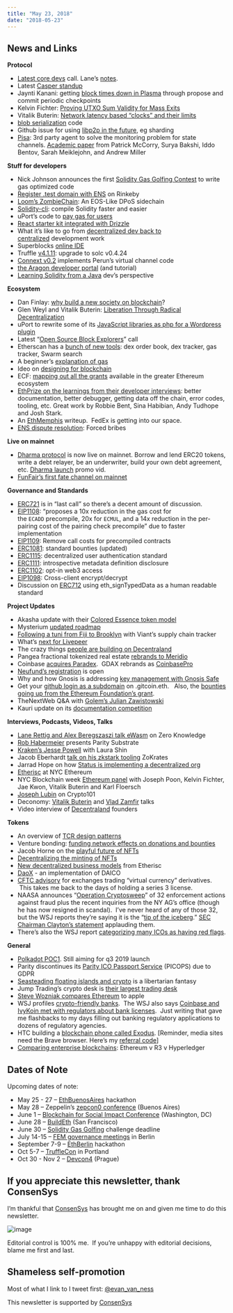 ```yaml
---
title: "May 23, 2018"
date: "2018-05-23"
---
```


## News and Links

**Protocol**

- [Latest core devs](https://t.umblr.com/redirect?z=https%3A%2F%2Fwww.youtube.com%2Fwatch%3Fv%3D1WBuF8cMKUk&t=MDBmMjk4NmQ4NzgxM2VmMWRhMTYzNmRiOTE5MDA2Yzg0NmE2MDIxMSx4VndEdkd2Sg%3D%3D&b=t%3AQ8svKXOQOFn4j1wJ-IeWRA&p=https%3A%2F%2Fwww.weekinethereum.com%2Fpost%2F174197272063%2Fmay-23-2018&m=0) call. Lane’s [notes](https://t.umblr.com/redirect?z=https%3A%2F%2Fgithub.com%2Fethereum%2Fpm%2Fblob%2Fmaster%2FAll%2520Core%2520Devs%2520Meetings%2FMeeting%252038.md&t=NjA3NjZjNWQ4OTM3MDRjZmIyNTUwZmE2MjkwNDUwNzQ3OTRlNjBlZSx4VndEdkd2Sg%3D%3D&b=t%3AQ8svKXOQOFn4j1wJ-IeWRA&p=https%3A%2F%2Fwww.weekinethereum.com%2Fpost%2F174197272063%2Fmay-23-2018&m=0).
- Latest [Casper standup](https://t.umblr.com/redirect?z=https%3A%2F%2Fwww.youtube.com%2Fwatch%3Fv%3DKP_IuriYckY&t=NGI1NWVjMzIzY2RkN2VlYWM2Zjk2MzUxYmY2MTA4ZTg3Y2M4MTQzYix4VndEdkd2Sg%3D%3D&b=t%3AQ8svKXOQOFn4j1wJ-IeWRA&p=https%3A%2F%2Fwww.weekinethereum.com%2Fpost%2F174197272063%2Fmay-23-2018&m=0)
- Jaynti Kanani: getting [block times down in Plasma](https://t.umblr.com/redirect?z=https%3A%2F%2Fethresear.ch%2Ft%2Fplasma-checkpoint-cost-and-block-time%2F2016&t=NGEwNjE4YzEzYjQyMzAxM2RlM2RkYTgzYTU3YzJiZDQzNzM4OTk2NSx4VndEdkd2Sg%3D%3D&b=t%3AQ8svKXOQOFn4j1wJ-IeWRA&p=https%3A%2F%2Fwww.weekinethereum.com%2Fpost%2F174197272063%2Fmay-23-2018&m=0) through propose and commit periodic checkpoints
- Kelvin Fichter: [Proving UTXO Sum Validity for Mass Exits](https://t.umblr.com/redirect?z=https%3A%2F%2Fethresear.ch%2Ft%2Fproving-utxo-sum-validity-for-mass-exits%2F2023&t=ZGFjMjczODJmYTJiYWNlZTdlMDdiMDM2NTgyM2VmYTZhMThmYTE4NCx4VndEdkd2Sg%3D%3D&b=t%3AQ8svKXOQOFn4j1wJ-IeWRA&p=https%3A%2F%2Fwww.weekinethereum.com%2Fpost%2F174197272063%2Fmay-23-2018&m=0)
- Vitalik Buterin: [Network latency based “clocks” and their limits](https://t.umblr.com/redirect?z=https%3A%2F%2Fethresear.ch%2Ft%2Fnetwork-latency-based-clocks-and-their-limits%2F2053&t=ZDJiZGRmODgxYzEwNDE0NWQxODM0MWQ1OTQ4YjYwYzY0ZmQ3ZWJlZSx4VndEdkd2Sg%3D%3D&b=t%3AQ8svKXOQOFn4j1wJ-IeWRA&p=https%3A%2F%2Fwww.weekinethereum.com%2Fpost%2F174197272063%2Fmay-23-2018&m=0)
- [blob serialization](https://t.umblr.com/redirect?z=https%3A%2F%2Fgithub.com%2FDrops-of-Diamond%2Fdiamond_drops%2Freleases%2Ftag%2Fv0.3.0-a&t=YzgwY2VkNWQyOTg5Nzg5ZTRlMDE5YWM0NjdiYjVkNzUwODdhYmE4Yyx4VndEdkd2Sg%3D%3D&b=t%3AQ8svKXOQOFn4j1wJ-IeWRA&p=https%3A%2F%2Fwww.weekinethereum.com%2Fpost%2F174197272063%2Fmay-23-2018&m=0) code
- Github issue for using [libp2p in the future](https://t.umblr.com/redirect?z=https%3A%2F%2Fgithub.com%2Flibp2p%2Flibp2p%2Fissues%2F33&t=NjNjYWYyNDhkZDVlNjQ1ZTU5NTM3OWMzY2JmY2VjZmY2MDEyYWE4Yyx4VndEdkd2Sg%3D%3D&b=t%3AQ8svKXOQOFn4j1wJ-IeWRA&p=https%3A%2F%2Fwww.weekinethereum.com%2Fpost%2F174197272063%2Fmay-23-2018&m=0), eg sharding
- [Pisa](https://t.umblr.com/redirect?z=http%3A%2F%2Fhackingdistributed.com%2F2018%2F05%2F22%2Fpisa%2F&t=YTg3NDJhMzgzNjZjY2JmMTYzZGQxM2YyNmVmYWIzMDI1Mzk0NDc4Yyx4VndEdkd2Sg%3D%3D&b=t%3AQ8svKXOQOFn4j1wJ-IeWRA&p=https%3A%2F%2Fwww.weekinethereum.com%2Fpost%2F174197272063%2Fmay-23-2018&m=0): 3rd party agent to solve the monitoring problem for state channels. [Academic paper](https://t.umblr.com/redirect?z=https%3A%2F%2Fwww.cs.cornell.edu%2F%7Eiddo%2Fpisa.pdf&t=NzMzYmEzOWZlNDQ1NGM1MzgxYmRlM2I2OTFkMzU4N2JiMjJjZDg5NCx4VndEdkd2Sg%3D%3D&b=t%3AQ8svKXOQOFn4j1wJ-IeWRA&p=https%3A%2F%2Fwww.weekinethereum.com%2Fpost%2F174197272063%2Fmay-23-2018&m=0) from Patrick McCorry, Surya Bakshi, Iddo Bentov, Sarah Meiklejohn, and Andrew Miller

**Stuff for developers**

- Nick Johnson announces the first [Solidity Gas Golfing Contest](https://t.umblr.com/redirect?z=https%3A%2F%2Fg.solidity.cc%2F&t=ZTEyODc5MmIwZWE3YWU4OGNhNDAxNmI5OTk4OTQ2ZTRlNjFlODU4ZSx4VndEdkd2Sg%3D%3D&b=t%3AQ8svKXOQOFn4j1wJ-IeWRA&p=https%3A%2F%2Fwww.weekinethereum.com%2Fpost%2F174197272063%2Fmay-23-2018&m=0) to write gas optimized code
- [Register .test domain with ENS](https://t.umblr.com/redirect?z=https%3A%2F%2Fmichalzalecki.com%2Fregister-test-domain-with-ens%2F&t=N2VkNmNhMjUyY2NmOTJlN2VmOTAwN2FhMDVlYWZlMWUyOWM3NDFjYSx4VndEdkd2Sg%3D%3D&b=t%3AQ8svKXOQOFn4j1wJ-IeWRA&p=https%3A%2F%2Fwww.weekinethereum.com%2Fpost%2F174197272063%2Fmay-23-2018&m=0) on Rinkeby
- [Loom’s ZombieChain](https://t.umblr.com/redirect?z=https%3A%2F%2Fmedium.com%2Floom-network%2Fannouncing-zombiechain-an-eos-like-dpos-sidechain-for-ethereum-dapps-e0eba6c244da&t=ODUxMzJhYWI1Nzg2N2U5ODAwZjAzNmJlYTBkNmE0MDkyNTVkMGJlMyx4VndEdkd2Sg%3D%3D&b=t%3AQ8svKXOQOFn4j1wJ-IeWRA&p=https%3A%2F%2Fwww.weekinethereum.com%2Fpost%2F174197272063%2Fmay-23-2018&m=0): An EOS-Like DPoS sidechain
- [Solidity-cli](https://t.umblr.com/redirect?z=https%3A%2F%2Fgithub.com%2Fpubkey%2Fsolidity-cli&t=MWMwMzk2YTk1MDZmY2JkOTM2NTFhYTYzYWYwZjE4MDhiNTQzODljNyx4VndEdkd2Sg%3D%3D&b=t%3AQ8svKXOQOFn4j1wJ-IeWRA&p=https%3A%2F%2Fwww.weekinethereum.com%2Fpost%2F174197272063%2Fmay-23-2018&m=0): compile Solidity faster and easier
- uPort’s code to [pay gas for users](https://t.umblr.com/redirect?z=https%3A%2F%2Fgithub.com%2Fuport-project%2Flambda-sensui&t=NjA1N2VjMTAzODQ2M2U1OTkzNjkxYTdiYTkxOTM2ZTkwMGM4YjI0ZCx4VndEdkd2Sg%3D%3D&b=t%3AQ8svKXOQOFn4j1wJ-IeWRA&p=https%3A%2F%2Fwww.weekinethereum.com%2Fpost%2F174197272063%2Fmay-23-2018&m=0)
- [React starter kit integrated with Drizzle](https://t.umblr.com/redirect?z=https%3A%2F%2Fgithub.com%2Flalena-co%2Faw-crapp-drizzle&t=NGY3Yjc4NzE3NzBiYmI5N2I5NzJkYTUxZmI2MDVjMzBkMGQxZWE1Nix4VndEdkd2Sg%3D%3D&b=t%3AQ8svKXOQOFn4j1wJ-IeWRA&p=https%3A%2F%2Fwww.weekinethereum.com%2Fpost%2F174197272063%2Fmay-23-2018&m=0)
- What it’s like to go from [decentralized dev back to centralized](https://t.umblr.com/redirect?z=https%3A%2F%2Fmedium.com%2F%40graeme_boy%2Fconfessions-of-a-recovering-centralized-systems-engineer-a5e8f03911cd&t=NzY0NDIwMGI1MmE2OGNhNzNiMmJkNTdlZGI2ZTU3MDQ0ZjJkNmZiNyx4VndEdkd2Sg%3D%3D&b=t%3AQ8svKXOQOFn4j1wJ-IeWRA&p=https%3A%2F%2Fwww.weekinethereum.com%2Fpost%2F174197272063%2Fmay-23-2018&m=0) development work
- Superblocks [online IDE](https://t.umblr.com/redirect?z=https%3A%2F%2Fstudio.superblocks.com%2F&t=OWNhNTEwNmY0MThjYjg4ZGU0ZmQ4MWVkZGFlMWJkOWI4MzcwNjU2OSx4VndEdkd2Sg%3D%3D&b=t%3AQ8svKXOQOFn4j1wJ-IeWRA&p=https%3A%2F%2Fwww.weekinethereum.com%2Fpost%2F174197272063%2Fmay-23-2018&m=0)
- Truffle [v4.1.11](https://t.umblr.com/redirect?z=https%3A%2F%2Fgithub.com%2Ftrufflesuite%2Ftruffle%2Freleases%2Ftag%2Fv4.1.11&t=Y2Y5ZmMyNDQwZmM0NTQ4YzFkMTgzNDk0ZGY4NGNhZjBkNjA4YjE4MSx4VndEdkd2Sg%3D%3D&b=t%3AQ8svKXOQOFn4j1wJ-IeWRA&p=https%3A%2F%2Fwww.weekinethereum.com%2Fpost%2F174197272063%2Fmay-23-2018&m=0): upgrade to solc v0.4.24
- [Connext v0.2](https://t.umblr.com/redirect?z=https%3A%2F%2Fmedium.com%2Fconnext%2Fconnext-e%25CC%25B6t%25CC%25B6h%25CC%25B6c%25CC%25B6a%25CC%25B6l%25CC%25B6a%25CC%25B6t%25CC%25B6e%25CC%25B6-v0-2-developer-update-7855d91b5850&t=ZWE0N2JiYjFkNTQzYThkNDE5MDIyOGMyMGJkZTg0Mzg0NmVmMDIxZSx4VndEdkd2Sg%3D%3D&b=t%3AQ8svKXOQOFn4j1wJ-IeWRA&p=https%3A%2F%2Fwww.weekinethereum.com%2Fpost%2F174197272063%2Fmay-23-2018&m=0) implements Perun’s virtual channel code
- [the Aragon developer portal](https://t.umblr.com/redirect?z=https%3A%2F%2Fblog.aragon.one%2Freleasing-the-aragon-developer-portal-237a8dbc8a48&t=NTE4M2Y3NjFlZWJjYjZjNDNkOTg4MGE0OWU1NDg0MTkwMDJkZmE1Yix4VndEdkd2Sg%3D%3D&b=t%3AQ8svKXOQOFn4j1wJ-IeWRA&p=https%3A%2F%2Fwww.weekinethereum.com%2Fpost%2F174197272063%2Fmay-23-2018&m=0) (and tutorial)
- [Learning Solidity from a Java](https://t.umblr.com/redirect?z=https%3A%2F%2Fblog.infullmobile.com%2Fjourney-of-learning-solidity-tips-and-tricks-from-java-developers-perspective-8d429f502c31&t=YmFhY2Y4MWU5ZGFkODY3ZTY1NTk4NjYxZTExZjYyODg0YjY1ZGQ2Yyx4VndEdkd2Sg%3D%3D&b=t%3AQ8svKXOQOFn4j1wJ-IeWRA&p=https%3A%2F%2Fwww.weekinethereum.com%2Fpost%2F174197272063%2Fmay-23-2018&m=0) dev’s perspective

**Ecosystem**

- Dan Finlay: [why build a new society on blockchain](https://t.umblr.com/redirect?z=https%3A%2F%2Fmedium.com%2Fcapabul%2Fwhy-build-a-new-society-on-a-blockchain-deca6e606abd&t=MTNmZDQ2ZTE4Yjk2YjY3OWEzYzExNGY0ZGFkNmE1ZDcyZDQyZTQ3YSx4VndEdkd2Sg%3D%3D&b=t%3AQ8svKXOQOFn4j1wJ-IeWRA&p=https%3A%2F%2Fwww.weekinethereum.com%2Fpost%2F174197272063%2Fmay-23-2018&m=0)?
- Glen Weyl and Vitalik Buterin: [Liberation Through Radical Decentralization](https://t.umblr.com/redirect?z=https%3A%2F%2Fmedium.com%2F%40VitalikButerin%2Fliberation-through-radical-decentralization-22fc4bedc2ac&t=MDdkYzg5NWY4OGRkYjcxMjM5YzllZDMzN2Y2NWZkOGNhYTI4NDdjZCx4VndEdkd2Sg%3D%3D&b=t%3AQ8svKXOQOFn4j1wJ-IeWRA&p=https%3A%2F%2Fwww.weekinethereum.com%2Fpost%2F174197272063%2Fmay-23-2018&m=0)
- uPort to rewrite some of its [JavaScript libraries as php for a Wordpress plugin](https://t.umblr.com/redirect?z=https%3A%2F%2Fwww.reddit.com%2Fr%2Fethereum%2Fcomments%2F8ktv2o%2Fmerging_web_30_and_web_20_uport_wordpress_help%2F&t=NTQ4MzllMTQyNjgzNmM4MGUxODg5OTU3NGVjMDA1ZmEwYzM3MjI1MSx4VndEdkd2Sg%3D%3D&b=t%3AQ8svKXOQOFn4j1wJ-IeWRA&p=https%3A%2F%2Fwww.weekinethereum.com%2Fpost%2F174197272063%2Fmay-23-2018&m=0)
- Latest “[Open Source Block Explorers](https://t.umblr.com/redirect?z=https%3A%2F%2Fwww.youtube.com%2Fwatch%3Fv%3D4-rF9V1LsHU&t=YTFiZTNlMGQ4ZDUyNTBiMDFlYWRlZjhkNmEwZGMxZDJmMWMyNjYwMix4VndEdkd2Sg%3D%3D&b=t%3AQ8svKXOQOFn4j1wJ-IeWRA&p=https%3A%2F%2Fwww.weekinethereum.com%2Fpost%2F174197272063%2Fmay-23-2018&m=0)” call
- Etherscan has a [bunch of new tools](https://twitter.com/VitalikButerin/status/997965470362812416): dex order book, dex tracker, gas tracker, Swarm search
- A beginner’s [explanation of gas](https://t.umblr.com/redirect?z=https%3A%2F%2Fmedia.consensys.net%2Fa-guide-to-gas-12b40d03605d&t=NjE4ZDUxYjgwMzg3YjFiYmI5OGJhYzNiOGNhNzRjMjUzNTVlZmE1Myx4VndEdkd2Sg%3D%3D&b=t%3AQ8svKXOQOFn4j1wJ-IeWRA&p=https%3A%2F%2Fwww.weekinethereum.com%2Fpost%2F174197272063%2Fmay-23-2018&m=0)
- Ideo on [designing for blockchain](https://t.umblr.com/redirect?z=https%3A%2F%2Fwww.ideo.com%2Fblog%2Fdesigning-for-blockchain-three-ways-to-get-started&t=NjY3MDQwZTY3YWRiYWRhZTI3YTk1Mjg0YTE1ZGQwZGI0Yjc0NWNjMix4VndEdkd2Sg%3D%3D&b=t%3AQ8svKXOQOFn4j1wJ-IeWRA&p=https%3A%2F%2Fwww.weekinethereum.com%2Fpost%2F174197272063%2Fmay-23-2018&m=0)
- ECF: [mapping out all the grants](https://t.umblr.com/redirect?z=https%3A%2F%2Fmedium.com%2Fecf-review%2Fmapping-out-grants-in-ethereum-and-beyond-41394b7ca3ba&t=MTc4ZmM3MzAyNDhkYmRhZTAzNGMyOGEwZDBjOWFmMjllYjU1YzdjOSx4VndEdkd2Sg%3D%3D&b=t%3AQ8svKXOQOFn4j1wJ-IeWRA&p=https%3A%2F%2Fwww.weekinethereum.com%2Fpost%2F174197272063%2Fmay-23-2018&m=0) available in the greater Ethereum ecosystem
- [EthPrize on the learnings from their developer interviews](https://t.umblr.com/redirect?z=https%3A%2F%2Fmedium.com%2F%40cryptowanderer%2Fethprize-an-introduction-8fb60c7a0b7&t=YTZkYmY2NWFjMDhiYWQ3MTVlZWZiYTE0OWE5YWE3ZTgxODk4ZmFjMSx4VndEdkd2Sg%3D%3D&b=t%3AQ8svKXOQOFn4j1wJ-IeWRA&p=https%3A%2F%2Fwww.weekinethereum.com%2Fpost%2F174197272063%2Fmay-23-2018&m=0): better documentation, better debugger, getting data off the chain, error codes, tooling, etc. Great work by Robbie Bent, Sina Habibian, Andy Tudhope and Josh Stark.  
- An [EthMemphis](https://t.umblr.com/redirect?z=https%3A%2F%2Fbitcoinmagazine.com%2Farticles%2Fheres-what-happened-gracelands-ethereum-conference%2F&t=NzViMTY2NjY1YzE4MjM1YzFhMTIyNzMzZjQ1YTk5MTdiYjlkZTI2Yyx4VndEdkd2Sg%3D%3D&b=t%3AQ8svKXOQOFn4j1wJ-IeWRA&p=https%3A%2F%2Fwww.weekinethereum.com%2Fpost%2F174197272063%2Fmay-23-2018&m=0) writeup.  FedEx is getting into our space.
- [ENS dispute resolution](https://t.umblr.com/redirect?z=https%3A%2F%2Fmedium.com%2Fthe-ethereum-name-service%2Fforced-bribes-88ae18f108e&t=NmY2Y2U4ODRkYWRjNWM0NGMyMWNmMmU0MDViZWJjYWI0ZDE2ZWRhMSx4VndEdkd2Sg%3D%3D&b=t%3AQ8svKXOQOFn4j1wJ-IeWRA&p=https%3A%2F%2Fwww.weekinethereum.com%2Fpost%2F174197272063%2Fmay-23-2018&m=0): Forced bribes

**Live on mainnet**

- [Dharma protocol](https://t.umblr.com/redirect?z=https%3A%2F%2Fblog.dharma.io%2Fdharma-protocol-v1-is-live-on-mainnet-95f8ef770c2c&t=YTJjMDFiMDdiNmI0OWM4ZWFhZGQyZGMyNmVlYzMzOTk3NTQwYmI4NSx4VndEdkd2Sg%3D%3D&b=t%3AQ8svKXOQOFn4j1wJ-IeWRA&p=https%3A%2F%2Fwww.weekinethereum.com%2Fpost%2F174197272063%2Fmay-23-2018&m=0) is now live on mainnet. Borrow and lend ERC20 tokens, write a debt relayer, be an underwriter, build your own debt agreement, etc. [Dharma launch](https://t.umblr.com/redirect?z=https%3A%2F%2Fvimeo.com%2F270204549&t=MjMyZGNkMjdkZTJlM2QxZDkwYWJiYzM5ZmEzZGJmYWJmNTg0YjBlMCx4VndEdkd2Sg%3D%3D&b=t%3AQ8svKXOQOFn4j1wJ-IeWRA&p=https%3A%2F%2Fwww.weekinethereum.com%2Fpost%2F174197272063%2Fmay-23-2018&m=0) promo vid.
- [FunFair’s first fate channel on mainnet](https://t.umblr.com/redirect?z=https%3A%2F%2Fwww.reddit.com%2Fr%2Fethereum%2Fcomments%2F8l17vl%2Ffunfair_first_fate_channel_opened_on_mainnet%2F&t=NTRiZDEyMzcyMjI4NzFkNTQ5ZGM5MmMyYmU2YTMyMzIxYmZkMTllNCx4VndEdkd2Sg%3D%3D&b=t%3AQ8svKXOQOFn4j1wJ-IeWRA&p=https%3A%2F%2Fwww.weekinethereum.com%2Fpost%2F174197272063%2Fmay-23-2018&m=0)

**Governance and Standards**

- [ERC721](https://t.umblr.com/redirect?z=https%3A%2F%2Fgithub.com%2Fethereum%2FEIPs%2Fissues%2F721&t=NDMyOTcxYTBiMDcyMWVmMjY2YjZjZjBhMThmZjVkYTliN2RjMmFjNSx4VndEdkd2Sg%3D%3D&b=t%3AQ8svKXOQOFn4j1wJ-IeWRA&p=https%3A%2F%2Fwww.weekinethereum.com%2Fpost%2F174197272063%2Fmay-23-2018&m=0) is in “last call” so there’s a decent amount of discussion.
- [EIP1108](https://t.umblr.com/redirect?z=https%3A%2F%2Fgithub.com%2Fethereum%2FEIPs%2Fpull%2F1108&t=YmI0NTNkNmEzZDA5YzAxZTg0YTdmMmJiNjgxNDdjOGUwZmQ3OGU1ZCx4VndEdkd2Sg%3D%3D&b=t%3AQ8svKXOQOFn4j1wJ-IeWRA&p=https%3A%2F%2Fwww.weekinethereum.com%2Fpost%2F174197272063%2Fmay-23-2018&m=0): “proposes a 10x reduction in the gas cost for the `ECADD` precompile, 20x for `ECMUL`, and a 14x reduction in the per-pairing cost of the pairing check precompile” due to faster implementation
- [EIP1109](https://t.umblr.com/redirect?z=https%3A%2F%2Fgithub.com%2Fethereum%2FEIPs%2Fpull%2F1109&t=YjMwYzAzYmNmYjZhOTExYWUyN2U2YWI1MjQ0MGJmZmJkZGFmMDE1Nix4VndEdkd2Sg%3D%3D&b=t%3AQ8svKXOQOFn4j1wJ-IeWRA&p=https%3A%2F%2Fwww.weekinethereum.com%2Fpost%2F174197272063%2Fmay-23-2018&m=0): Remove call costs for precompiled contracts
- [ERC1081](https://t.umblr.com/redirect?z=https%3A%2F%2Fgithub.com%2Fethereum%2FEIPs%2Fpull%2F1081&t=NzdjMmE4OTY3NjUzODEzYjg4NWNiNzRlYTAxMDIwZDEwZmNjZTBhZix4VndEdkd2Sg%3D%3D&b=t%3AQ8svKXOQOFn4j1wJ-IeWRA&p=https%3A%2F%2Fwww.weekinethereum.com%2Fpost%2F174197272063%2Fmay-23-2018&m=0): standard bounties (updated)
- [ERC1115](https://t.umblr.com/redirect?z=https%3A%2F%2Fgithub.com%2Fethereum%2FEIPs%2Fissues%2F1115&t=MjRmZDg2MjQ1MDk2MTY0YzIzZGJhMzU3NWIyOTE4YjhjNzc3ZTU5OCx4VndEdkd2Sg%3D%3D&b=t%3AQ8svKXOQOFn4j1wJ-IeWRA&p=https%3A%2F%2Fwww.weekinethereum.com%2Fpost%2F174197272063%2Fmay-23-2018&m=0): decentralized user authentication standard
- [ERC1111](https://t.umblr.com/redirect?z=https%3A%2F%2Fgithub.com%2Fethereum%2FEIPs%2Fissues%2F1111&t=YmMxYzMwNzA4ZGU3MjRkYzkzOTBmYzU5Y2FlNmFhMjM3OTdmZDExNSx4VndEdkd2Sg%3D%3D&b=t%3AQ8svKXOQOFn4j1wJ-IeWRA&p=https%3A%2F%2Fwww.weekinethereum.com%2Fpost%2F174197272063%2Fmay-23-2018&m=0): introspective metadata definition disclosure
- [ERC1102](https://t.umblr.com/redirect?z=https%3A%2F%2Fgithub.com%2Fethereum%2FEIPs%2Fpull%2F1102&t=ODVkNjViMGIwZTBjM2Q5ZGRlMzFkZTI1OTcxOWZiOTA0ZDExZTczNix4VndEdkd2Sg%3D%3D&b=t%3AQ8svKXOQOFn4j1wJ-IeWRA&p=https%3A%2F%2Fwww.weekinethereum.com%2Fpost%2F174197272063%2Fmay-23-2018&m=0): opt-in web3 access
- [EIP1098](https://t.umblr.com/redirect?z=https%3A%2F%2Fgithub.com%2Fethereum%2FEIPs%2Fpull%2F1098&t=NzgxMTM4NDg1NDZmNjEyNGJmYjIzMmE2NDA1NDMzMTU4MTlhM2ZmYyx4VndEdkd2Sg%3D%3D&b=t%3AQ8svKXOQOFn4j1wJ-IeWRA&p=https%3A%2F%2Fwww.weekinethereum.com%2Fpost%2F174197272063%2Fmay-23-2018&m=0): Cross-client encrypt/decrypt
- Discussion on [ERC712](https://t.umblr.com/redirect?z=https%3A%2F%2Fgithub.com%2Fethereum%2FEIPs%2Fpull%2F712&t=OTFlZTQ4OGZkNDBlODU1ZjIzMGNmMGYzZjJiYTRlZDYxMGY4NjlhZix4VndEdkd2Sg%3D%3D&b=t%3AQ8svKXOQOFn4j1wJ-IeWRA&p=https%3A%2F%2Fwww.weekinethereum.com%2Fpost%2F174197272063%2Fmay-23-2018&m=0) using eth\_signTypedData as a human readable standard

**Project Updates**

- Akasha update with their [Colored Essence token model](https://t.umblr.com/redirect?z=https%3A%2F%2Fblog.akasha.world%2F2018%2F05%2F23%2Fakasha-odyssey-year-two%2F&t=NTA1MDliZjBlOTNhN2JjNGJmY2U4YTE4ZDcwNWQ1MjlkYzdkY2I4ZCx4VndEdkd2Sg%3D%3D&b=t%3AQ8svKXOQOFn4j1wJ-IeWRA&p=https%3A%2F%2Fwww.weekinethereum.com%2Fpost%2F174197272063%2Fmay-23-2018&m=0)
- Mysterium [updated roadmap](https://t.umblr.com/redirect?z=https%3A%2F%2Fmedium.com%2Fmysterium-network%2Froadmap-product-update-testing-results-and-the-team-a3106467285f&t=NGI3OTNkMGIwNWYxMTQ5N2JkYTMzYzFiMDExNDhjMmQwMWY5ZGUyMyx4VndEdkd2Sg%3D%3D&b=t%3AQ8svKXOQOFn4j1wJ-IeWRA&p=https%3A%2F%2Fwww.weekinethereum.com%2Fpost%2F174197272063%2Fmay-23-2018&m=0)
- [Following a tuni from Fiji to Brooklyn](https://t.umblr.com/redirect?z=https%3A%2F%2Fwww.wired.com%2Fstory%2Ffollowing-a-tuna-from-fiji-to-brooklynon-the-blockchain%2F&t=ZGRjNWU0NTEzYjk0M2VmYTBlNmE1NmM2NDBlMmE0MDU4YzU4YTg3ZSx4VndEdkd2Sg%3D%3D&b=t%3AQ8svKXOQOFn4j1wJ-IeWRA&p=https%3A%2F%2Fwww.weekinethereum.com%2Fpost%2F174197272063%2Fmay-23-2018&m=0) with Viant’s supply chain tracker
- What’s [next for Livepeer](https://t.umblr.com/redirect?z=https%3A%2F%2Fmedium.com%2Flivepeer-blog%2Fwhats-coming-up-for-livepeer-b12fdb65b0d8&t=YzNjMDA2Yzk2MWNkYWQwMWU4MGRlODZkZmViYWYwYzA2NTNjYTEwOCx4VndEdkd2Sg%3D%3D&b=t%3AQ8svKXOQOFn4j1wJ-IeWRA&p=https%3A%2F%2Fwww.weekinethereum.com%2Fpost%2F174197272063%2Fmay-23-2018&m=0)
- The crazy things [people are building on Decentraland](https://t.umblr.com/redirect?z=https%3A%2F%2Fblog.decentraland.org%2Fsdk-highlight-building-an-underwater-landscape-5bfcce73ff35&t=OGZmYTUzNGNlYTEzYTI1MTE3NjNiZWMzNjUzNzk4ZTA3M2NiYzYwMix4VndEdkd2Sg%3D%3D&b=t%3AQ8svKXOQOFn4j1wJ-IeWRA&p=https%3A%2F%2Fwww.weekinethereum.com%2Fpost%2F174197272063%2Fmay-23-2018&m=0)
- Pangea fractional tokenized real estate [rebrands to Meridio](https://t.umblr.com/redirect?z=https%3A%2F%2Fmedium.com%2F%40Meridio%2Fmeridio-the-new-standard-for-shared-ownership-of-physical-assets-ce6291050a38&t=MWM2N2Y4ZDFlMjJhNjE4NWUwYWQ4YzMxOWExZjI5NjE1OGNjZjEwYix4VndEdkd2Sg%3D%3D&b=t%3AQ8svKXOQOFn4j1wJ-IeWRA&p=https%3A%2F%2Fwww.weekinethereum.com%2Fpost%2F174197272063%2Fmay-23-2018&m=0)
- Coinbase [acquires Paradex](https://t.umblr.com/redirect?z=https%3A%2F%2Fwww.reuters.com%2Farticle%2Fcrypto-currencies-coinbase%2Fcoinbase-acquires-cryptocurrency-trading-platform-paradex-idUSL2N1SU1KK&t=M2JkYWNiZjFmZTQ1ZTU0M2FkNmI4MTQzODk0ZWUyYWEyNWQ3NjI4Nyx4VndEdkd2Sg%3D%3D&b=t%3AQ8svKXOQOFn4j1wJ-IeWRA&p=https%3A%2F%2Fwww.weekinethereum.com%2Fpost%2F174197272063%2Fmay-23-2018&m=0).  GDAX rebrands as [CoinbasePro](https://t.umblr.com/redirect?z=https%3A%2F%2Fblog.coinbase.com%2Fgdax-is-now-coinbase-pro-b062a12758a0&t=ODBhZGM2YzFkM2E5NGUyNTVlNDYxODIxMjhiNWRiMzAyZWQ4NmMxZix4VndEdkd2Sg%3D%3D&b=t%3AQ8svKXOQOFn4j1wJ-IeWRA&p=https%3A%2F%2Fwww.weekinethereum.com%2Fpost%2F174197272063%2Fmay-23-2018&m=0)
- [Neufund’s registration](https://t.umblr.com/redirect?z=https%3A%2F%2Fblog.neufund.org%2Fneufunds-registration-and-verification-process-launches-today-f726ba07c2d2&t=NWQ0OTBmMzJjMzk3NmIyMDRhYmRjNzg5OTQ0YTQ5YmE4OTI2NWViZix4VndEdkd2Sg%3D%3D&b=t%3AQ8svKXOQOFn4j1wJ-IeWRA&p=https%3A%2F%2Fwww.weekinethereum.com%2Fpost%2F174197272063%2Fmay-23-2018&m=0) is open
- Why and how Gnosis is addressing [key management with Gnosis Safe](https://t.umblr.com/redirect?z=https%3A%2F%2Fblog.gnosis.pm%2Fthe-state-of-storing-funds-on-ethereum-fdb4c9a09388&t=NzdlOGZmYWUyMTYwMGI4MTY2ZjAxNmI0NjYyNWFjNWExOWIzMzY4MCx4VndEdkd2Sg%3D%3D&b=t%3AQ8svKXOQOFn4j1wJ-IeWRA&p=https%3A%2F%2Fwww.weekinethereum.com%2Fpost%2F174197272063%2Fmay-23-2018&m=0)
- Get your [github login as a subdomain](https://t.umblr.com/redirect?z=https%3A%2F%2Fmedium.com%2Fgitcoin%2Fpersonalize-your-own-gitcoin-ens-name-f8e5d7438e3e&t=NjliZGI4ZmZmYmJmZmQyMzgzNjg5YTVhNmM0NGY3N2E0MzUyNDg1Yix4VndEdkd2Sg%3D%3D&b=t%3AQ8svKXOQOFn4j1wJ-IeWRA&p=https%3A%2F%2Fwww.weekinethereum.com%2Fpost%2F174197272063%2Fmay-23-2018&m=0) on <githubname>.gitcoin.eth.   Also, the [bounties going up from the Ethereum Foundation’s grant](https://t.umblr.com/redirect?z=https%3A%2F%2Fmedium.com%2Fgitcoin%2Fgrow-open-source-ethereum-foundation-grant-d393802fe9aa&t=NTdkMDZmNzM3NDA2Yzc1NzQ2ODlmOWU1OWE0YjIwZDY4N2JhMjNiYyx4VndEdkd2Sg%3D%3D&b=t%3AQ8svKXOQOFn4j1wJ-IeWRA&p=https%3A%2F%2Fwww.weekinethereum.com%2Fpost%2F174197272063%2Fmay-23-2018&m=0).
- TheNextWeb Q&A with [Golem’s Julian Zawistowski](https://t.umblr.com/redirect?z=https%3A%2F%2Fanswers.thenextweb.com%2Fs%2Fjulian-zawistowski-Z5aWj3&t=MGY1NDg4ZjI0Y2E5NGJhZGI3YjcxMjU4MzkwOGI4ZmE2NDRkYjgwMix4VndEdkd2Sg%3D%3D&b=t%3AQ8svKXOQOFn4j1wJ-IeWRA&p=https%3A%2F%2Fwww.weekinethereum.com%2Fpost%2F174197272063%2Fmay-23-2018&m=0)
- Kauri update on its [documentation competition](https://t.umblr.com/redirect?z=https%3A%2F%2Fmedium.com%2F%40kauri_io%2Fhalftime-report-kauri-content-competition-update-a06e49d7ffb4&t=OTI3MTMxZTdlNjFkY2E2YmU0MGNjNTk3ZmQyOTZjOTA0MTI0ZTVlZSx4VndEdkd2Sg%3D%3D&b=t%3AQ8svKXOQOFn4j1wJ-IeWRA&p=https%3A%2F%2Fwww.weekinethereum.com%2Fpost%2F174197272063%2Fmay-23-2018&m=0)

**Interviews, Podcasts, Videos, Talks** 

- [Lane Rettig and Alex Beregszaszi talk eWasm](https://t.umblr.com/redirect?z=http%3A%2F%2Fwww.zeroknowledge.fm%2F26&t=MzVhYmZkMzYzNDRhMmVlNzNiY2Q4ZDIyMTUxNjEwNmE4NDI3NTNkMyx4VndEdkd2Sg%3D%3D&b=t%3AQ8svKXOQOFn4j1wJ-IeWRA&p=https%3A%2F%2Fwww.weekinethereum.com%2Fpost%2F174197272063%2Fmay-23-2018&m=0) on Zero Knowledge
- [Rob Habermeier](https://t.umblr.com/redirect?z=https%3A%2F%2Fwww.youtube.com%2Fwatch%3Ftime_continue%3D10%26v%3Dq1zLHO7Lkuk&t=NDQzNzEwZjVlM2I5MjlhMTAxYTFmODgwYjJkNTAzMDFkYzhhOTY0Mix4VndEdkd2Sg%3D%3D&b=t%3AQ8svKXOQOFn4j1wJ-IeWRA&p=https%3A%2F%2Fwww.weekinethereum.com%2Fpost%2F174197272063%2Fmay-23-2018&m=0) presents Parity Substrate
- [Kraken’s Jesse Powell](https://t.umblr.com/redirect?z=http%3A%2F%2Funchainedpodcast.co%2Fjesse-powell-ceo-of-kraken-on-drawing-a-line-with-regulators-ep61&t=YWQzN2IzYzAwMTNhOTQ0M2JlZDRmY2VjNzM1N2Q0ZGMzMGVmYzg0Yix4VndEdkd2Sg%3D%3D&b=t%3AQ8svKXOQOFn4j1wJ-IeWRA&p=https%3A%2F%2Fwww.weekinethereum.com%2Fpost%2F174197272063%2Fmay-23-2018&m=0) with Laura Shin
- Jacob Eberhardt [talk on his zkstark tooling](https://t.umblr.com/redirect?z=https%3A%2F%2Fwww.youtube.com%2Fwatch%3Fv%3DdOgeUIh5rek&t=YzVmYTcyM2Y4YTk5YWZiNmI5MDYzNjQzZWFhZjYzZDE3YTBjYTA0Nix4VndEdkd2Sg%3D%3D&b=t%3AQ8svKXOQOFn4j1wJ-IeWRA&p=https%3A%2F%2Fwww.weekinethereum.com%2Fpost%2F174197272063%2Fmay-23-2018&m=0) ZoKrates
- Jarrad Hope on how [Status is implementing a decentralized org](https://t.umblr.com/redirect?z=https%3A%2F%2Fwww.youtube.com%2Fwatch%3Fv%3DjpZ3YNKKRrY%26feature%3Dyoutu.be%26t%3D2m40s&t=NDkxNjAyZDE2NTEzNjFiMjhkMDhkNjFiNTQyNDUwNTU4NDEzMzRkNSx4VndEdkd2Sg%3D%3D&b=t%3AQ8svKXOQOFn4j1wJ-IeWRA&p=https%3A%2F%2Fwww.weekinethereum.com%2Fpost%2F174197272063%2Fmay-23-2018&m=0)
- [Etherisc](https://t.umblr.com/redirect?z=https%3A%2F%2Fwww.youtube.com%2Fwatch%3Fv%3Dp1QcEOu2FH8&t=NTViYzJkN2JiNmVjMGI1YjMwZjVhNjVjMmZhZDRkNjA0N2JiYzA5NCx4VndEdkd2Sg%3D%3D&b=t%3AQ8svKXOQOFn4j1wJ-IeWRA&p=https%3A%2F%2Fwww.weekinethereum.com%2Fpost%2F174197272063%2Fmay-23-2018&m=0) at NYC Ethereum
- NYC Blockchain week [Ethereum panel](https://t.umblr.com/redirect?z=https%3A%2F%2Fwww.youtube.com%2Fwatch%3Fv%3D1-D7GyEUCiA&t=Njk2ODg0MTMyMjcwZWJiYzlkZWEyMTc5YmQyOTc2NjRmNzdlMzhmNix4VndEdkd2Sg%3D%3D&b=t%3AQ8svKXOQOFn4j1wJ-IeWRA&p=https%3A%2F%2Fwww.weekinethereum.com%2Fpost%2F174197272063%2Fmay-23-2018&m=0) with Joseph Poon, Kelvin Fichter, Jae Kwon, Vitalik Buterin and Karl Floersch
- [Joseph Lubin](https://t.umblr.com/redirect?z=https%3A%2F%2Fsoundcloud.com%2Fmatthew-aaron-690749808%2Fethereal-summit-joseph-lubin&t=MGIzZGFjMTY5YzgxMGVmNTQ2MTFiNDQxNjA5MTJmN2EwYjY0MjVjNyx4VndEdkd2Sg%3D%3D&b=t%3AQ8svKXOQOFn4j1wJ-IeWRA&p=https%3A%2F%2Fwww.weekinethereum.com%2Fpost%2F174197272063%2Fmay-23-2018&m=0) on Crypto101
- Deconomy: [Vitalik Buterin](https://t.umblr.com/redirect?z=https%3A%2F%2Fwww.youtube.com%2Fwatch%3Fv%3Da-xHiI-G_CQ&t=MWU2N2RhNDU2MTYzM2UyMmFhYjY2M2I0OGUwYjBmNjRkOTEwYjljMyx4VndEdkd2Sg%3D%3D&b=t%3AQ8svKXOQOFn4j1wJ-IeWRA&p=https%3A%2F%2Fwww.weekinethereum.com%2Fpost%2F174197272063%2Fmay-23-2018&m=0) and [Vlad Zamfir](https://t.umblr.com/redirect?z=https%3A%2F%2Fwww.youtube.com%2Fwatch%3Fv%3Dvq2ZS03ZJEw&t=Y2QwYzhmNTc5ZmY1NGZlNTJjYjlmNTM2YWU5MjBhYmYwOGIxYTk2Nix4VndEdkd2Sg%3D%3D&b=t%3AQ8svKXOQOFn4j1wJ-IeWRA&p=https%3A%2F%2Fwww.weekinethereum.com%2Fpost%2F174197272063%2Fmay-23-2018&m=0) talks
- Video interview of [Decentraland](https://t.umblr.com/redirect?z=https%3A%2F%2Fyoutu.be%2FB87jV87cZPY&t=NjVjYTQ2MzU2NGVlNzFkNjgxNmM3YmZhNTE1NTdiMDIxOGVmN2M4MCx4VndEdkd2Sg%3D%3D&b=t%3AQ8svKXOQOFn4j1wJ-IeWRA&p=https%3A%2F%2Fwww.weekinethereum.com%2Fpost%2F174197272063%2Fmay-23-2018&m=0) founders

**Tokens** 

- An overview of [TCR design patterns](https://t.umblr.com/redirect?z=https%3A%2F%2Fmedium.com%2Fcoinmonks%2Ftoken-curated-registry-tcr-design-patterns-4de6d18efa15&t=YzA5ZDQyOTMzM2ZmYzRlNjQ4NmVmYzUwN2Q5ODFjNTliMzg4MTVmZCx4VndEdkd2Sg%3D%3D&b=t%3AQ8svKXOQOFn4j1wJ-IeWRA&p=https%3A%2F%2Fwww.weekinethereum.com%2Fpost%2F174197272063%2Fmay-23-2018&m=0)
- Venture bonding: [funding network effects on donations and bounties](https://t.umblr.com/redirect?z=https%3A%2F%2Fmedium.com%2F%40simondlr%2Ffunding-network-effects-on-donations-bounties-grants-patronage-e9dac7a857e4&t=ZGM5OGUyOTU4NWM5YzY5OTcyY2NhZjU2YjVhYjg1ZDkyNjU4MDk3Mix4VndEdkd2Sg%3D%3D&b=t%3AQ8svKXOQOFn4j1wJ-IeWRA&p=https%3A%2F%2Fwww.weekinethereum.com%2Fpost%2F174197272063%2Fmay-23-2018&m=0)
- Jacob Horne on the [playful future of NFTs](https://t.umblr.com/redirect?z=https%3A%2F%2Fmedium.com%2F%40jacobscott%2Fthe-playful-paradigm-shift-4bf35d9d1d11&t=ODgzNjhjZDQwMzYxNzQ0MWE3MmYzMTliZDc1YWJlMDZmYWYyOWQ4Myx4VndEdkd2Sg%3D%3D&b=t%3AQ8svKXOQOFn4j1wJ-IeWRA&p=https%3A%2F%2Fwww.weekinethereum.com%2Fpost%2F174197272063%2Fmay-23-2018&m=0)
- [Decentralizing the minting of NFTs](https://t.umblr.com/redirect?z=https%3A%2F%2Fmedium.com%2F%40brianubiquik%2Fdecentralizing-the-minting-of-non-fungible-tokens-51875a5cbf77&t=ZWE4NjkwYTQ1ODZiNTllMzk5ODc1ZDBlNWMzYWRjMzJjMWUwNzM4Yyx4VndEdkd2Sg%3D%3D&b=t%3AQ8svKXOQOFn4j1wJ-IeWRA&p=https%3A%2F%2Fwww.weekinethereum.com%2Fpost%2F174197272063%2Fmay-23-2018&m=0)
- [New decentralized business models](https://t.umblr.com/redirect?z=https%3A%2F%2Fblog.etherisc.com%2Fnew-business-models-inspired-by-blockchain-across-industries-e4d741d73885&t=YzIxZWZmMDEwMTAzNDhhNTkyMGU3OThmMDk0ZGU3MjNhZTg1NGNhZix4VndEdkd2Sg%3D%3D&b=t%3AQ8svKXOQOFn4j1wJ-IeWRA&p=https%3A%2F%2Fwww.weekinethereum.com%2Fpost%2F174197272063%2Fmay-23-2018&m=0) from Etherisc
- [DaoX](https://t.umblr.com/redirect?z=https%3A%2F%2Fwww.reddit.com%2Fr%2Fethereum%2Fcomments%2F8l9a3i%2Fimplementation_of_daico_concept_daox_organizations%2F&t=Njk4NmFhZmU5NmZhNDYxZjViMThjNWUwZDVjMWZkYzRkZWY2MzVjNSx4VndEdkd2Sg%3D%3D&b=t%3AQ8svKXOQOFn4j1wJ-IeWRA&p=https%3A%2F%2Fwww.weekinethereum.com%2Fpost%2F174197272063%2Fmay-23-2018&m=0) - an implementation of DAICO
- [CFTC advisory](https://t.umblr.com/redirect?z=https%3A%2F%2Fwww.cftc.gov%2Fsites%2Fdefault%2Ffiles%2Fidc%2Fgroups%2Fpublic%2F%2540lrlettergeneral%2Fdocuments%2Fletter%2F2018-05%2F18-14_0.pdf&t=MGFjYWYxZGQxMjA3YTIxYzk2MzAwMTNiZWY5M2VjYWFlNjlhM2ViYyx4VndEdkd2Sg%3D%3D&b=t%3AQ8svKXOQOFn4j1wJ-IeWRA&p=https%3A%2F%2Fwww.weekinethereum.com%2Fpost%2F174197272063%2Fmay-23-2018&m=0) for exchanges trading “virtual currency” derivatives.  This takes me back to the days of holding a series 3 license.
- NAASA announces “[Operation Cryptosweep](https://t.umblr.com/redirect?z=http%3A%2F%2Fwww.nasaa.org%2F45121%2Fstate-and-provincial-securities-regulators-conduct-coordinated-international-crypto-crackdown-2%2F&t=ZTc3YTQ3OGE0Y2JiMTY1M2NkYWQ1NTI1M2UyMjJmZjg3YmQyYjBjNix4VndEdkd2Sg%3D%3D&b=t%3AQ8svKXOQOFn4j1wJ-IeWRA&p=https%3A%2F%2Fwww.weekinethereum.com%2Fpost%2F174197272063%2Fmay-23-2018&m=0)” of 32 enforcement actions against fraud plus the recent inquiries from the NY AG’s office (though he has now resigned in scandal).  I’ve never heard of any of those 32, but the WSJ reports they’re saying it is the “[tip of the iceberg](https://t.umblr.com/redirect?z=http%3A%2F%2Farchive.is%2Fh2ps5&t=NjUxNWRlODllNDAzN2FiZTE4M2RiZTliMTI2M2U2NzhkYjZhOTAwMSx4VndEdkd2Sg%3D%3D&b=t%3AQ8svKXOQOFn4j1wJ-IeWRA&p=https%3A%2F%2Fwww.weekinethereum.com%2Fpost%2F174197272063%2Fmay-23-2018&m=0).” [SEC Chairman Clayton’s statement](https://t.umblr.com/redirect?z=https%3A%2F%2Fwww.sec.gov%2Fnews%2Fpublic-statement%2Fstatement-nasaas-announcement-enforcement-sweep-targeting-fraudulent-icos-and&t=ZmU4YTk4MTExNmQ0ZjRjYjIxYmM4YTNhNGM5ZDZiNmNkYzg0Mjk5Zix4VndEdkd2Sg%3D%3D&b=t%3AQ8svKXOQOFn4j1wJ-IeWRA&p=https%3A%2F%2Fwww.weekinethereum.com%2Fpost%2F174197272063%2Fmay-23-2018&m=0) applauding them.
- There’s also the WSJ report [categorizing many ICOs as having red flags](https://t.umblr.com/redirect?z=http%3A%2F%2Farchive.is%2FY06zP&t=ZmRhODE0Y2I3MDc5N2QzYmIwMGYwYzMwNDk4NDI3NDZiZWVmY2E3Mix4VndEdkd2Sg%3D%3D&b=t%3AQ8svKXOQOFn4j1wJ-IeWRA&p=https%3A%2F%2Fwww.weekinethereum.com%2Fpost%2F174197272063%2Fmay-23-2018&m=0).

**General**

- [Polkadot POC1](https://t.umblr.com/redirect?z=https%3A%2F%2Fmedium.com%2F%40polkadotnetwork%2Fnow-live-polkadot-proof-of-concept-1-3e718512a8d&t=MDRjZjFkMjA0MGQ0ZjFmODJlNDVkMzc1YmFjMjIyYWYyNzUwZjZkNCx4VndEdkd2Sg%3D%3D&b=t%3AQ8svKXOQOFn4j1wJ-IeWRA&p=https%3A%2F%2Fwww.weekinethereum.com%2Fpost%2F174197272063%2Fmay-23-2018&m=0). Still aiming for q3 2019 launch
- Parity discontinues its [Parity ICO Passport Service](https://t.umblr.com/redirect?z=https%3A%2F%2Fparitytech.io%2Fpicops-discontinued-may-24th-2018%2F&t=OGYzOTZhNWM0YjM4Y2IwOTYyYzMyYzI2MDBiYTQ1ZGM4MjYzZWNmYSx4VndEdkd2Sg%3D%3D&b=t%3AQ8svKXOQOFn4j1wJ-IeWRA&p=https%3A%2F%2Fwww.weekinethereum.com%2Fpost%2F174197272063%2Fmay-23-2018&m=0) (PICOPS) due to GDPR
- [Seasteading floating islands and crypto](https://t.umblr.com/redirect?z=https%3A%2F%2Fwww.cnbc.com%2F2018%2F05%2F18%2Ffloating-island-is-planned-with-government-cryptocurrency-and-houses.html&t=YTgwMjJhZjJjMTE4NjZkOTZhOTY2NWE0OGI0Nzg1NmFkNWI4Y2ViMSx4VndEdkd2Sg%3D%3D&b=t%3AQ8svKXOQOFn4j1wJ-IeWRA&p=https%3A%2F%2Fwww.weekinethereum.com%2Fpost%2F174197272063%2Fmay-23-2018&m=0) is a libertarian fantasy
- Jump Trading’s crypto desk is [their largest trading desk](https://t.umblr.com/redirect?z=https%3A%2F%2Ftradingplacesnewsletter.com%2Fmove-over-crypto-enthusiasts-wall-street-will-take-it-from-here-5b5a9067bc5&t=ODZhMWRhZTRjYmJlNDEyNGQwYjNiNjUzZGUwY2U0NGY3YzMzZDkyNix4VndEdkd2Sg%3D%3D&b=t%3AQ8svKXOQOFn4j1wJ-IeWRA&p=https%3A%2F%2Fwww.weekinethereum.com%2Fpost%2F174197272063%2Fmay-23-2018&m=0)
- [Steve Wozniak compares Ethereum](https://t.umblr.com/redirect?z=https%3A%2F%2Fwww.forbes.com%2Fsites%2Fmontymunford%2F2018%2F05%2F18%2Fapples-steve-wozniak-dumps-facebook-and-thinks-ethereum-could-be-the-new-apple%2F2%2F%23856d1256314c&t=MzlhMzBjMTYwZmRhZGZkMzBmOTQyZjZiZGFlZjYwNDU5Y2JkYzczMyx4VndEdkd2Sg%3D%3D&b=t%3AQ8svKXOQOFn4j1wJ-IeWRA&p=https%3A%2F%2Fwww.weekinethereum.com%2Fpost%2F174197272063%2Fmay-23-2018&m=0) to apple
- WSJ profiles [crypto-friendly banks](https://t.umblr.com/redirect?z=http%3A%2F%2Farchive.is%2Fuyyr9&t=ZWQyMWU1YmUyY2FjMDRlMmMyMGRkOTE3OGRmNTU5OWRmMGM5YzcwZix4VndEdkd2Sg%3D%3D&b=t%3AQ8svKXOQOFn4j1wJ-IeWRA&p=https%3A%2F%2Fwww.weekinethereum.com%2Fpost%2F174197272063%2Fmay-23-2018&m=0).  The WSJ also says [Coinbase and IvyKoin met with regulators about bank licenses](https://t.umblr.com/redirect?z=http%3A%2F%2Farchive.is%2FVwol4&t=OThjNWFiYzAwOGUzZDkxMWM5NjExZTg5ZmY4OTVhNTk0NTRkZDMxOSx4VndEdkd2Sg%3D%3D&b=t%3AQ8svKXOQOFn4j1wJ-IeWRA&p=https%3A%2F%2Fwww.weekinethereum.com%2Fpost%2F174197272063%2Fmay-23-2018&m=0).  Just writing that gave me flashbacks to my days filling out banking regulatory applications to dozens of regulatory agencies.
- HTC building a [blockchain phone called Exodus](https://t.umblr.com/redirect?z=https%3A%2F%2Fwww.cnet.com%2Fnews%2Fhtc-exodus-is-first-major-phone-for-blockchain%2F&t=MTY5N2UyM2I1M2RkOWIxOGM5NDQ2ZDU4Nzk3NDk1NWZjYTVhNjFjNCx4VndEdkd2Sg%3D%3D&b=t%3AQ8svKXOQOFn4j1wJ-IeWRA&p=https%3A%2F%2Fwww.weekinethereum.com%2Fpost%2F174197272063%2Fmay-23-2018&m=0). \[Reminder, media sites need the Brave browser. Here’s my [referral code](https://t.umblr.com/redirect?z=https%3A%2F%2Fwww.brave.com%2Fwee334&t=ZTFmZDBkNzAxMTAxNTg2OWU1MzdmMzM3ZWM4M2U1NzA2MWQ5MGY1Myx4VndEdkd2Sg%3D%3D&b=t%3AQ8svKXOQOFn4j1wJ-IeWRA&p=https%3A%2F%2Fwww.weekinethereum.com%2Fpost%2F174197272063%2Fmay-23-2018&m=0)\]
- [Comparing enterprise blockchains](https://t.umblr.com/redirect?z=https%3A%2F%2Fmedia.consensys.net%2Fblockchains-vs-distributed-ledger-technologies-part-2-governing-dynamics-a697848d5b82&t=MTJlMzk1ZGUyMjA3Yjc5YTBkMDlhZDMzYmFiMjcyODllMjc2NjgxNix4VndEdkd2Sg%3D%3D&b=t%3AQ8svKXOQOFn4j1wJ-IeWRA&p=https%3A%2F%2Fwww.weekinethereum.com%2Fpost%2F174197272063%2Fmay-23-2018&m=0): Ethereum v R3 v Hyperledger

## Dates of Note

Upcoming dates of note:

- May 25 - 27 – [EthBuenosAires](https://t.umblr.com/redirect?z=http%3A%2F%2Fethbuenosaires.com%2F&t=NTM4NTlhNDk4ZTA2NGYzOGQwMTA3MWQwMjgzNTRlYzQ1ZTI4NGQxYyx4VndEdkd2Sg%3D%3D&b=t%3AQ8svKXOQOFn4j1wJ-IeWRA&p=https%3A%2F%2Fwww.weekinethereum.com%2Fpost%2F174197272063%2Fmay-23-2018&m=0) hackathon
- May 28 – Zeppelin’s [zepcon0 conference](https://t.umblr.com/redirect?z=https%3A%2F%2Fdocs.google.com%2Fforms%2Fd%2Fe%2F1FAIpQLScguKfG0vwYW0r-5briqCwXk6WjXlZLy3t87SS2eR6hhyWqAQ%2Fviewform&t=ZTMyYmI5Njk2Y2YwMGZkMGIzZjczNGFkNTQ2ZWZhNzk5ODczZDVhNix4VndEdkd2Sg%3D%3D&b=t%3AQ8svKXOQOFn4j1wJ-IeWRA&p=https%3A%2F%2Fwww.weekinethereum.com%2Fpost%2F174197272063%2Fmay-23-2018&m=0) (Buenos Aires)
- June 1 – [Blockchain for Social Impact Conference](https://t.umblr.com/redirect?z=https%3A%2F%2Fconference.blockchainforsocialimpact.com%2F&t=M2IxZjY5ZThlZWM3ZGIyNGJmZmFlM2JmY2U2YWExZjJlMzMwZDlmYyx4VndEdkd2Sg%3D%3D&b=t%3AQ8svKXOQOFn4j1wJ-IeWRA&p=https%3A%2F%2Fwww.weekinethereum.com%2Fpost%2F174197272063%2Fmay-23-2018&m=0) (Washington, DC)
- June 28 – [BuildEth](https://t.umblr.com/redirect?z=http%3A%2F%2Fwww.buildeth.io%2F&t=MzI0ODRjMTllNTE4ZWMzMzY1ZDk3N2RjN2E0YmE2ZTQwMTRkMzEwMix4VndEdkd2Sg%3D%3D&b=t%3AQ8svKXOQOFn4j1wJ-IeWRA&p=https%3A%2F%2Fwww.weekinethereum.com%2Fpost%2F174197272063%2Fmay-23-2018&m=0) (San Francisco)
- June 30 – [Solidity Gas Golfing](https://t.umblr.com/redirect?z=https%3A%2F%2Fg.solidity.cc%2F&t=ZTEyODc5MmIwZWE3YWU4OGNhNDAxNmI5OTk4OTQ2ZTRlNjFlODU4ZSx4VndEdkd2Sg%3D%3D&b=t%3AQ8svKXOQOFn4j1wJ-IeWRA&p=https%3A%2F%2Fwww.weekinethereum.com%2Fpost%2F174197272063%2Fmay-23-2018&m=0) challenge deadline
- July 14-15 – [FEM governance meetings](https://t.umblr.com/redirect?z=https%3A%2F%2Fethereum-magicians.org%2Ft%2Fproposed-agenda-for-the-council-of-berlin-set-for-july-14-15%2F377&t=M2ZhZjk3M2I5Yzk4OTNhMTE2NTNhYjY2OTc1Yzk4MjhiMzg2NmVjNyx4VndEdkd2Sg%3D%3D&b=t%3AQ8svKXOQOFn4j1wJ-IeWRA&p=https%3A%2F%2Fwww.weekinethereum.com%2Fpost%2F174197272063%2Fmay-23-2018&m=0) in Berlin
- September 7-9 – [EthBerlin](https://t.umblr.com/redirect?z=http%3A%2F%2Fethberlin.com%2F&t=ZDliZGQxZWNlMDdiZjliZTBmYWRlYWFlNTc4NDYwZmE3YjQ4MTJhNCx4VndEdkd2Sg%3D%3D&b=t%3AQ8svKXOQOFn4j1wJ-IeWRA&p=https%3A%2F%2Fwww.weekinethereum.com%2Fpost%2F174197272063%2Fmay-23-2018&m=0) hackathon
- Oct 5-7 – [TruffleCon](https://t.umblr.com/redirect?z=http%3A%2F%2Ftruffleframework.com%2Ftrufflecon2018&t=YTFiYzViODEzZmY5YTg3YTliZTg0MWVjNjM5NGQxNmI1Zjk5MzU3MSx4VndEdkd2Sg%3D%3D&b=t%3AQ8svKXOQOFn4j1wJ-IeWRA&p=https%3A%2F%2Fwww.weekinethereum.com%2Fpost%2F174197272063%2Fmay-23-2018&m=0) in Portland
- Oct 30 - Nov 2 – [Devcon4](https://t.umblr.com/redirect?z=https%3A%2F%2Fdevcon.ethereum.org%2F&t=NDM4NzMxMjIzN2JhZmJiMWJiODhiMjQ0NTZhYTUwN2IwZWZlOWExMCx4VndEdkd2Sg%3D%3D&b=t%3AQ8svKXOQOFn4j1wJ-IeWRA&p=https%3A%2F%2Fwww.weekinethereum.com%2Fpost%2F174197272063%2Fmay-23-2018&m=0) (Prague)

## If you appreciate this newsletter, thank ConsenSys

I’m thankful that [ConsenSys](https://t.umblr.com/redirect?z=http%3A%2F%2Fconsensys.net%2F&t=NWVlN2JkZmQ1ZjM0ZWY1YTZiMWQxODA4MWE5M2Q4ZDQ4MDVlNzdmYSx4VndEdkd2Sg%3D%3D&b=t%3AQ8svKXOQOFn4j1wJ-IeWRA&p=https%3A%2F%2Fwww.weekinethereum.com%2Fpost%2F174197272063%2Fmay-23-2018&m=0) has brought me on and given me time to do this newsletter.  
  

![image](https://66.media.tumblr.com/9114e5ec047c95b2ef505fd878651dc4/tumblr_inline_p97oiqf7Vu1rxca3y_250.jpg)

  
Editorial control is 100% me.  If you’re unhappy with editorial decisions, blame me first and last.

## Shameless self-promotion

Most of what I link to I tweet first: [@evan\_van\_ness](https://twitter.com/evan_van_ness)

This newsletter is supported by [ConsenSys](https://t.umblr.com/redirect?z=https%3A%2F%2Fconsensys.net%2F&t=NmIzNzljOWJhYmQ2MmZiNGU4YmE0ZjEwYzdmZGFmODZlMGU5YmVmYyx4VndEdkd2Sg%3D%3D&b=t%3AQ8svKXOQOFn4j1wJ-IeWRA&p=https%3A%2F%2Fwww.weekinethereum.com%2Fpost%2F174197272063%2Fmay-23-2018&m=0)
